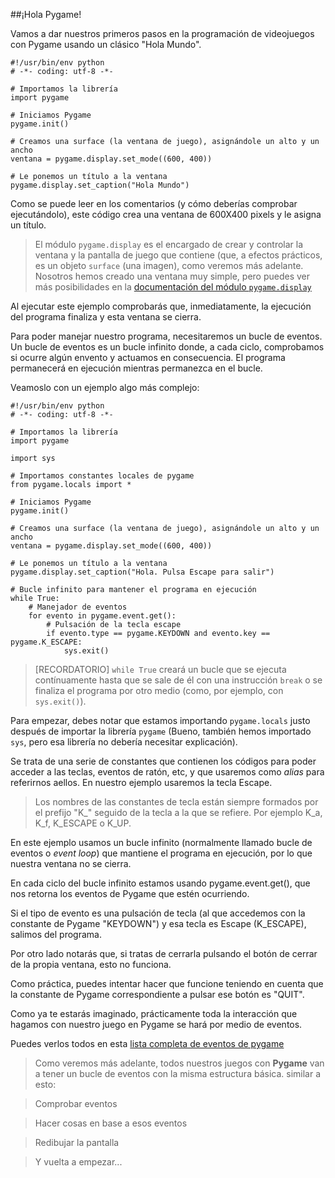##¡Hola Pygame!

Vamos a dar nuestros primeros pasos en la programación de videojuegos con Pygame usando un clásico "Hola Mundo".

``` {.python .numberLines}
#!/usr/bin/env python
# -*- coding: utf-8 -*-

# Importamos la librería
import pygame

# Iniciamos Pygame
pygame.init()

# Creamos una surface (la ventana de juego), asignándole un alto y un ancho
ventana = pygame.display.set_mode((600, 400))

# Le ponemos un título a la ventana
pygame.display.set_caption("Hola Mundo")
```

Como se puede leer en los comentarios (y cómo deberías comprobar ejecutándolo), este código crea una ventana de 600X400 pixels y le asigna un título.

> El módulo `pygame.display` es el encargado de crear y controlar la ventana y la pantalla de juego que contiene (que, a efectos prácticos, es un objeto `surface` (una imagen), como veremos más adelante.
> Nosotros hemos creado una ventana muy simple, pero puedes ver más posibilidades en la [documentación del módulo `pygame.display`](http://www.pygame.org/docs/ref/display.html)

Al ejecutar este ejemplo comprobarás que, inmediatamente, la ejecución del programa finaliza y esta ventana se cierra.

Para poder manejar nuestro programa, necesitaremos un bucle de eventos. Un bucle de eventos es un bucle infinito donde, a cada ciclo, comprobamos si ocurre algún envento y actuamos en consecuencia. El programa permanecerá en ejecución mientras permanezca en el bucle.

Veamoslo con un ejemplo algo más complejo:

``` {.python .numberLines}
#!/usr/bin/env python
# -*- coding: utf-8 -*-

# Importamos la librería
import pygame

import sys

# Importamos constantes locales de pygame
from pygame.locals import *

# Iniciamos Pygame
pygame.init()

# Creamos una surface (la ventana de juego), asignándole un alto y un ancho
ventana = pygame.display.set_mode((600, 400))

# Le ponemos un título a la ventana
pygame.display.set_caption("Hola. Pulsa Escape para salir")

# Bucle infinito para mantener el programa en ejecución
while True:
    # Manejador de eventos
    for evento in pygame.event.get():
        # Pulsación de la tecla escape
        if evento.type == pygame.KEYDOWN and evento.key == pygame.K_ESCAPE:
            sys.exit()
```

> [RECORDATORIO] `while True` creará un bucle que se ejecuta contínuamente hasta que se sale de él con una instrucción 
`break` o se finaliza el programa por otro medio (como, por ejemplo, con `sys.exit()`).

Para empezar, debes notar que estamos importando `pygame.locals` justo después de importar la librería `pygame` (Bueno, también hemos importado `sys`, pero esa librería no debería necesitar explicación).

Se trata de una serie de constantes que contienen los códigos para poder acceder a las teclas, eventos de ratón, etc, y que usaremos como *alias* para referirnos aellos. En nuestro ejemplo usaremos la tecla Escape.

> Los nombres de las constantes de tecla están siempre formados por el prefijo "K\_" seguido de la tecla a la que se refiere. Por ejemplo K\_a, K\_f, K\_ESCAPE o K\_UP.

En este ejemplo usamos un bucle infinito (normalmente llamado bucle de eventos o *event loop*) que mantiene el programa en ejecución, por lo que nuestra ventana no se cierra.

En cada ciclo del bucle infinito estamos usando pygame.event.get(), que nos retorna los eventos de Pygame que estén ocurriendo.

Si el tipo de evento es una pulsación de tecla (al que accedemos con la constante de Pygame "KEYDOWN") y esa tecla es Escape (K_ESCAPE), salimos del programa.

Por otro lado notarás que, si tratas de cerrarla pulsando el botón de cerrar de la propia ventana, esto no funciona.

Como práctica, puedes intentar hacer que funcione teniendo en cuenta que la constante de Pygame correspondiente a pulsar ese botón es "QUIT".

Como ya te estarás imaginado, prácticamente toda la interacción que hagamos con nuestro juego en Pygame se hará por medio de eventos.

Puedes verlos todos en esta [lista completa de eventos de pygame](http://www.pygame.org/docs/ref/event.html)

> Como veremos más adelante, todos nuestros juegos con **Pygame** van a tener un bucle de eventos con la misma estructura básica. similar a esto:

> Comprobar eventos

> Hacer cosas en base a esos eventos

> Redibujar la pantalla

> Y vuelta a empezar...

